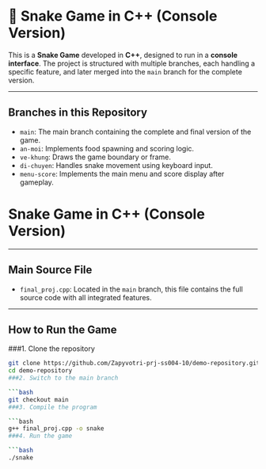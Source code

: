 # 🐍 Snake Game in C++ (Console Version)

This is a **Snake Game** developed in **C++**, designed to run in a **console interface**. The project is structured with multiple branches, each handling a specific feature, and later merged into the `main` branch for the complete version.

---

## Branches in this Repository

- `main`: The main branch containing the complete and final version of the game.  
- `an-moi`: Implements food spawning and scoring logic.  
- `ve-khung`: Draws the game boundary or frame.  
- `di-chuyen`: Handles snake movement using keyboard input.  
- `menu-score`: Implements the main menu and score display after gameplay.
# Snake Game in C++ (Console Version)

---

## Main Source File

- `final_proj.cpp`: Located in the `main` branch, this file contains the full source code with all integrated features.
---
## How to Run the Game

###1. Clone the repository

```bash
git clone https://github.com/Zapyvotri-prj-ss004-10/demo-repository.git
cd demo-repository
###2. Switch to the main branch

```bash
git checkout main
###3. Compile the program

```bash
g++ final_proj.cpp -o snake
###4. Run the game

```bash
./snake
